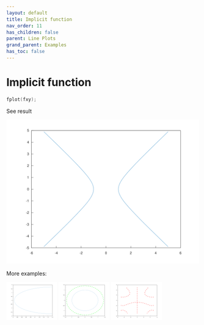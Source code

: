 ```yaml
---
layout: default
title: Implicit function
nav_order: 11
has_children: false
parent: Line Plots
grand_parent: Examples
has_toc: false
---
```

# Implicit function

```cpp
fplot(fxy);
```


See result
    
[![example_fimplicit_1](../line_plot/fimplicit/fimplicit_1.svg)](https://github.com/alandefreitas/matplotplusplus/blob/master/examples/line_plot/fimplicit/fimplicit_1.cpp)

More examples:
    
[![example_fimplicit_2](../line_plot/fimplicit/fimplicit_2_thumb.png)](https://github.com/alandefreitas/matplotplusplus/blob/master/examples/line_plot/fimplicit/fimplicit_2.cpp)  [![example_fimplicit_3](../line_plot/fimplicit/fimplicit_3_thumb.png)](https://github.com/alandefreitas/matplotplusplus/blob/master/examples/line_plot/fimplicit/fimplicit_3.cpp)  [![example_fimplicit_4](../line_plot/fimplicit/fimplicit_4_thumb.png)](https://github.com/alandefreitas/matplotplusplus/blob/master/examples/line_plot/fimplicit/fimplicit_4.cpp)
  



